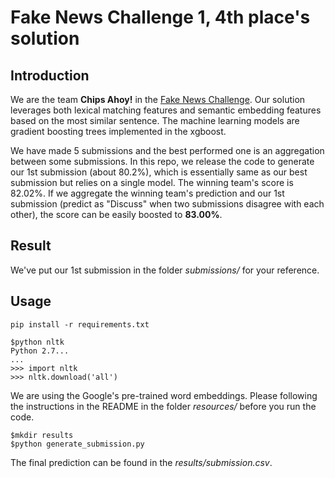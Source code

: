 # Fake News Challenge 1, 4th place's solution

## Introduction

We are the team **Chips Ahoy!** in the [Fake News Challenge](http://www.fakenewschallenge.org/). Our solution leverages both lexical matching features and semantic embedding features based on the most similar sentence. The machine learning models are gradient boosting trees implemented in the xgboost.

We have made 5 submissions and the best performed one is an aggregation between some submissions. In this repo, we release the code to generate our 1st submission (about 80.2%), which is essentially same as our best submission but relies on a single model. The winning team's score is 82.02%. If we aggregate the winning team's prediction and our 1st submission (predict as "Discuss" when two submissions disagree with each other), the score can be easily boosted to **83.00%**. 

## Result

We've put our 1st submission in the folder *submissions/* for your reference.

## Usage

```
pip install -r requirements.txt
```

```
$python nltk
Python 2.7...
...
>>> import nltk
>>> nltk.download('all')
```

We are using the Google's pre-trained word embeddings. Please following the instructions in the README in the folder *resources/* before you run the code.

```
$mkdir results
$python generate_submission.py
```

The final prediction can be found in the *results/submission.csv*.